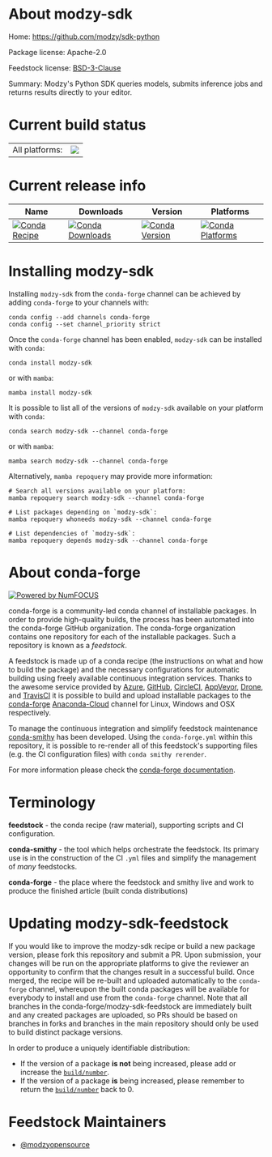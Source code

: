 About modzy-sdk
===============

Home: https://github.com/modzy/sdk-python

Package license: Apache-2.0

Feedstock license: [BSD-3-Clause](https://github.com/conda-forge/modzy-sdk-feedstock/blob/main/LICENSE.txt)

Summary: Modzy's Python SDK queries models, submits inference jobs and returns results directly to your editor.

Current build status
====================


<table><tr><td>All platforms:</td>
    <td>
      <a href="https://dev.azure.com/conda-forge/feedstock-builds/_build/latest?definitionId=15959&branchName=main">
        <img src="https://dev.azure.com/conda-forge/feedstock-builds/_apis/build/status/modzy-sdk-feedstock?branchName=main">
      </a>
    </td>
  </tr>
</table>

Current release info
====================

| Name | Downloads | Version | Platforms |
| --- | --- | --- | --- |
| [![Conda Recipe](https://img.shields.io/badge/recipe-modzy--sdk-green.svg)](https://anaconda.org/conda-forge/modzy-sdk) | [![Conda Downloads](https://img.shields.io/conda/dn/conda-forge/modzy-sdk.svg)](https://anaconda.org/conda-forge/modzy-sdk) | [![Conda Version](https://img.shields.io/conda/vn/conda-forge/modzy-sdk.svg)](https://anaconda.org/conda-forge/modzy-sdk) | [![Conda Platforms](https://img.shields.io/conda/pn/conda-forge/modzy-sdk.svg)](https://anaconda.org/conda-forge/modzy-sdk) |

Installing modzy-sdk
====================

Installing `modzy-sdk` from the `conda-forge` channel can be achieved by adding `conda-forge` to your channels with:

```
conda config --add channels conda-forge
conda config --set channel_priority strict
```

Once the `conda-forge` channel has been enabled, `modzy-sdk` can be installed with `conda`:

```
conda install modzy-sdk
```

or with `mamba`:

```
mamba install modzy-sdk
```

It is possible to list all of the versions of `modzy-sdk` available on your platform with `conda`:

```
conda search modzy-sdk --channel conda-forge
```

or with `mamba`:

```
mamba search modzy-sdk --channel conda-forge
```

Alternatively, `mamba repoquery` may provide more information:

```
# Search all versions available on your platform:
mamba repoquery search modzy-sdk --channel conda-forge

# List packages depending on `modzy-sdk`:
mamba repoquery whoneeds modzy-sdk --channel conda-forge

# List dependencies of `modzy-sdk`:
mamba repoquery depends modzy-sdk --channel conda-forge
```


About conda-forge
=================

[![Powered by
NumFOCUS](https://img.shields.io/badge/powered%20by-NumFOCUS-orange.svg?style=flat&colorA=E1523D&colorB=007D8A)](https://numfocus.org)

conda-forge is a community-led conda channel of installable packages.
In order to provide high-quality builds, the process has been automated into the
conda-forge GitHub organization. The conda-forge organization contains one repository
for each of the installable packages. Such a repository is known as a *feedstock*.

A feedstock is made up of a conda recipe (the instructions on what and how to build
the package) and the necessary configurations for automatic building using freely
available continuous integration services. Thanks to the awesome service provided by
[Azure](https://azure.microsoft.com/en-us/services/devops/), [GitHub](https://github.com/),
[CircleCI](https://circleci.com/), [AppVeyor](https://www.appveyor.com/),
[Drone](https://cloud.drone.io/welcome), and [TravisCI](https://travis-ci.com/)
it is possible to build and upload installable packages to the
[conda-forge](https://anaconda.org/conda-forge) [Anaconda-Cloud](https://anaconda.org/)
channel for Linux, Windows and OSX respectively.

To manage the continuous integration and simplify feedstock maintenance
[conda-smithy](https://github.com/conda-forge/conda-smithy) has been developed.
Using the ``conda-forge.yml`` within this repository, it is possible to re-render all of
this feedstock's supporting files (e.g. the CI configuration files) with ``conda smithy rerender``.

For more information please check the [conda-forge documentation](https://conda-forge.org/docs/).

Terminology
===========

**feedstock** - the conda recipe (raw material), supporting scripts and CI configuration.

**conda-smithy** - the tool which helps orchestrate the feedstock.
                   Its primary use is in the construction of the CI ``.yml`` files
                   and simplify the management of *many* feedstocks.

**conda-forge** - the place where the feedstock and smithy live and work to
                  produce the finished article (built conda distributions)


Updating modzy-sdk-feedstock
============================

If you would like to improve the modzy-sdk recipe or build a new
package version, please fork this repository and submit a PR. Upon submission,
your changes will be run on the appropriate platforms to give the reviewer an
opportunity to confirm that the changes result in a successful build. Once
merged, the recipe will be re-built and uploaded automatically to the
`conda-forge` channel, whereupon the built conda packages will be available for
everybody to install and use from the `conda-forge` channel.
Note that all branches in the conda-forge/modzy-sdk-feedstock are
immediately built and any created packages are uploaded, so PRs should be based
on branches in forks and branches in the main repository should only be used to
build distinct package versions.

In order to produce a uniquely identifiable distribution:
 * If the version of a package **is not** being increased, please add or increase
   the [``build/number``](https://docs.conda.io/projects/conda-build/en/latest/resources/define-metadata.html#build-number-and-string).
 * If the version of a package **is** being increased, please remember to return
   the [``build/number``](https://docs.conda.io/projects/conda-build/en/latest/resources/define-metadata.html#build-number-and-string)
   back to 0.

Feedstock Maintainers
=====================

* [@modzyopensource](https://github.com/modzyopensource/)

